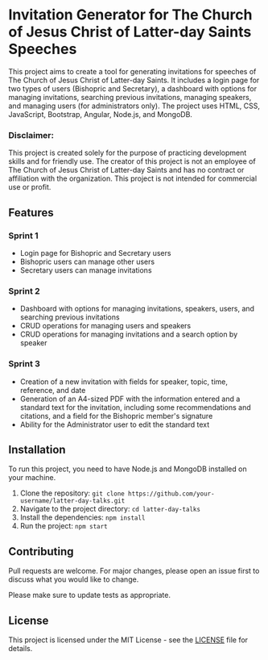 # Invitation Generator for The Church of Jesus Christ of Latter-day Saints Speeches

This project aims to create a tool for generating invitations for speeches of The Church of Jesus Christ of Latter-day Saints. It includes a login page for two types of users (Bishopric and Secretary), a dashboard with options for managing invitations, searching previous invitations, managing speakers, and managing users (for administrators only). The project uses HTML, CSS, JavaScript, Bootstrap, Angular, Node.js, and MongoDB.

### Disclaimer:

This project is created solely for the purpose of practicing development skills and for friendly use. The creator of this project is not an employee of The Church of Jesus Christ of Latter-day Saints and has no contract or affiliation with the organization. This project is not intended for commercial use or profit.

## Features

### Sprint 1
- Login page for Bishopric and Secretary users
- Bishopric users can manage other users
- Secretary users can manage invitations

### Sprint 2
- Dashboard with options for managing invitations, speakers, users, and searching previous invitations
- CRUD operations for managing users and speakers
- CRUD operations for managing invitations and a search option by speaker

### Sprint 3
- Creation of a new invitation with fields for speaker, topic, time, reference, and date
- Generation of an A4-sized PDF with the information entered and a standard text for the invitation, including some recommendations and citations, and a field for the Bishopric member's signature
- Ability for the Administrator user to edit the standard text

## Installation

To run this project, you need to have Node.js and MongoDB installed on your machine.

1. Clone the repository: `git clone https://github.com/your-username/latter-day-talks.git`
2. Navigate to the project directory: `cd latter-day-talks`
3. Install the dependencies: `npm install`
4. Run the project: `npm start`

## Contributing

Pull requests are welcome. For major changes, please open an issue first to discuss what you would like to change.

Please make sure to update tests as appropriate.

## License

This project is licensed under the MIT License - see the [LICENSE](LICENSE) file for details.
